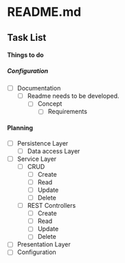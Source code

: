 README.md
=========

Task List
---------

#### Things to do
##### Configuration
- [ ] Documentation
  - [ ] Readme needs to be developed.
    - [ ] Concept
      - [ ] Requirements

#### Planning
- [ ] Persistence Layer
  - [ ] Data access Layer
- [ ] Service Layer
  - [ ] CRUD
      - [ ] Create
      - [ ] Read
      - [ ] Update
      - [ ] Delete
   - [ ] REST Controllers
      - [ ] Create
      - [ ] Read
      - [ ] Update
      - [ ] Delete
- [ ] Presentation Layer
- [ ] Configuration
